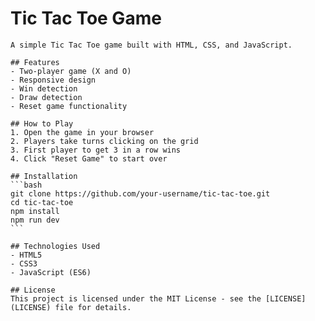 # Tic Tac Toe Game

    A simple Tic Tac Toe game built with HTML, CSS, and JavaScript.

    ## Features
    - Two-player game (X and O)
    - Responsive design
    - Win detection
    - Draw detection
    - Reset game functionality

    ## How to Play
    1. Open the game in your browser
    2. Players take turns clicking on the grid
    3. First player to get 3 in a row wins
    4. Click "Reset Game" to start over

    ## Installation
    ```bash
    git clone https://github.com/your-username/tic-tac-toe.git
    cd tic-tac-toe
    npm install
    npm run dev
    ```

    ## Technologies Used
    - HTML5
    - CSS3
    - JavaScript (ES6)

    ## License
    This project is licensed under the MIT License - see the [LICENSE](LICENSE) file for details.
